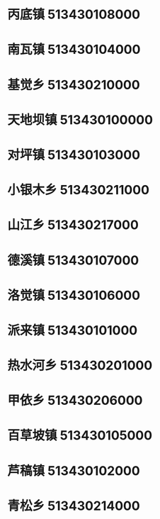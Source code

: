 # 丙底镇 513430108000
# 南瓦镇 513430104000
# 基觉乡 513430210000
# 天地坝镇 513430100000
# 对坪镇 513430103000
# 小银木乡 513430211000
# 山江乡 513430217000
# 德溪镇 513430107000
# 洛觉镇 513430106000
# 派来镇 513430101000
# 热水河乡 513430201000
# 甲依乡 513430206000
# 百草坡镇 513430105000
# 芦稿镇 513430102000
# 青松乡 513430214000
